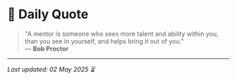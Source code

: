 # 📜 Daily Quote

> "A mentor is someone who sees more talent and ability within you, than you see in yourself, and helps bring it out of you."  
> — **Bob Proctor**

---

_Last updated: 02 May 2025 ⏳_
